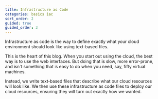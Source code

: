 ```yaml
---
title: Infrastructure as Code
categories: basics iac
sort_order: 2
guided: true
guided_order: 3
---
```

Infrastructure as code is the way to define exactly what your cloud environment should look like using text-based files.
<!--more-->

This is the heart of this blog. When you start out using the cloud, the best way is to use the web interfaces. But doing that is slow, more error-prone, and isn't something that is easy to do when you need, say, fifty virtual machines.

Instead, we write text-based files that describe what our cloud resources will look like. We then use these infrastructure as code files to deploy our cloud resources, ensuring they will turn out exactly how we wanted.